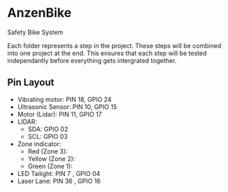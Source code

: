 # AnzenBike
Safety Bike System

Each folder represents a step in the project. 
These steps will be combined into one project at the end. 
This ensures that each step will be tested independantly before everything gets intergrated together.

## Pin Layout
- Vibrating motor: PIN 18, GPIO 24
- Ultrasonic Sensor: PIN 10, GPIO 15
- Motor (Lidar): PIN 11, GPIO 17
- LIDAR:
  * SDA: GPIO 02
  * SCL: GPIO 03
- Zone indicator:
  * Red (Zone 3):
  * Yellow (Zone 2):
  * Green (Zone 1):
- LED Tailight: PIN 7 , GPIO 04
- Laser Lane: PIN 36 , GPIO 16
